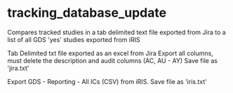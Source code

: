 # tracking_database_update
Compares tracked studies in a tab delimited text file exported from Jira to a list of all GDS 'yes' studies exported from iRIS

Tab Delimited txt file exported as an excel from Jira
Export all columns, must delete the description and audit columns (AC, AU - AY)
Save file as 'jira.txt'

Export GDS - Reporting - All ICs (CSV) from iRIS.
Save file as 'iris.txt'
